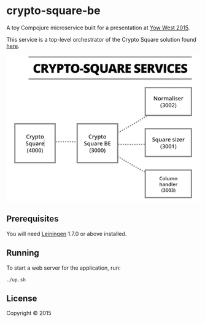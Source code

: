 # crypto-square-be

A toy Compojure microservice built for a presentation at [Yow West 2015][1].

This service is a top-level orchestrator of the Crypto Square solution found [here][3].

![](https://github.com/andeemarks/column-handler/blob/master/resources/public/img/services.png)

[3]: http://garajeando.blogspot.com.au/2015/05/exercism-crypto-square-in-clojure.html

[1]: https://a.confui.com/-LsHgG00I

## Prerequisites

You will need [Leiningen][2] 1.7.0 or above installed.

[2]: https://github.com/technomancy/leiningen

## Running

To start a web server for the application, run:

    ./up.sh

## License

Copyright © 2015
